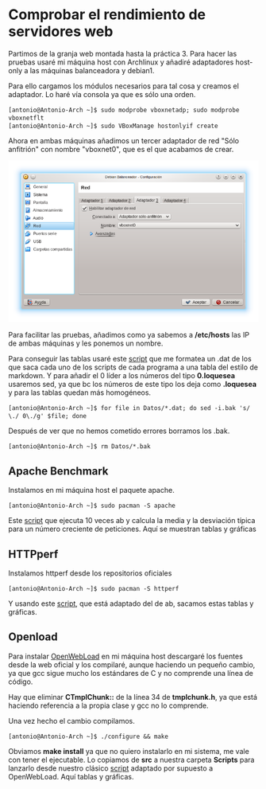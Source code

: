 # Comprobar el rendimiento de servidores web

Partimos de la granja web montada hasta la práctica 3. Para hacer las pruebas usaré mi máquina host
con Archlinux y añadiré adaptadores host-only a las máquinas balanceadora y debian1.

Para ello cargamos los módulos necesarios para tal cosa y creamos el adaptador. Lo haré vía consola
ya que es sólo una orden.

```
[antonio@Antonio-Arch ~]$ sudo modprobe vboxnetadp; sudo modprobe vboxnetflt
[antonio@Antonio-Arch ~]$ sudo VBoxManage hostonlyif create
```

Ahora en ambas máquinas añadimos un tercer adaptador de red "Sólo anfitrión" con nombre "vboxnet0",
que es el que acabamos de crear.

![Imagen Sólo Anfitrión](Imágenes/SoloAnfitrión.png)

Para facilitar las pruebas, añadimos como ya sabemos a **/etc/hosts** las IP de ambas máquinas
y les ponemos un nombre.

Para conseguir las tablas usaré este [script](Scripts/pasoATablas.sh) que me formatea un .dat de los que saca cada uno de los scripts de cada programa a una tabla del estilo de markdown. Y para añadir el 0 líder a los números del tipo **0.loquesea**  usaremos sed, ya que bc los números de este tipo los deja como **.loquesea** y para las tablas quedan más homogéneos.

```
[antonio@Antonio-Arch ~]$ for file in Datos/*.dat; do sed -i.bak 's/ \./ 0\./g' $file; done
```

Después de ver que no hemos cometido errores borramos los .bak.

```
[antonio@Antonio-Arch ~]$ rm Datos/*.bak
```

## Apache Benchmark

Instalamos en mi máquina host el paquete apache.

```
[antonio@Antonio-Arch ~]$ sudo pacman -S apache
```

Este [script](Scripts/ab.sh) que ejecuta 10 veces ab y calcula la media y la desviación típica para un número creciente de peticiones. Aquí se muestran tablas y gráficas



## HTTPperf

Instalamos httperf desde los repositorios oficiales

```
[antonio@Antonio-Arch ~]$ sudo pacman -S httperf
```

Y usando este [script](Scripts/httperf.sh), que está adaptado del de ab, sacamos estas tablas y gráficas.

## Openload

Para instalar [OpenWebLoad](http://openwebload.sourceforge.net/) en mi máquina host descargaré los fuentes desde la web oficial y los compilaré, aunque haciendo un pequeño cambio, ya que gcc sigue mucho los estándares de C y no comprende una línea de código.

Hay que eliminar **CTmplChunk::** de la línea 34 de **tmplchunk.h**, ya que está haciendo referencia a la propia clase y gcc no lo comprende.

Una vez hecho el cambio compilamos.

```
[antonio@Antonio-Arch ~]$ ./configure && make
```

Obviamos **make install** ya que no quiero instalarlo en mi sistema, me vale con tener el ejecutable. Lo copiamos de **src** a nuestra carpeta **Scripts** para lanzarlo desde nuestro clásico [script](Scripts/openload.sh) adaptado por supuesto a OpenWebLoad. Aquí tablas y gráficas.
